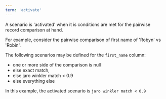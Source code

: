 ```yaml
---
term: 'activate'
---
```


A scenario is 'activated' when it is conditions are met for the pairwise record comparison at hand.

For example, consider the pairwise comparison of first name of 'Robyn' vs 'Robin'.

The following scenarios may be defined for the `first_name` column:

-   one or more side of the comparison is null
-   else exact match,
-   else jaro winkler match < 0.9
-   else everything else

In this example, the activated scenario is `jaro winkler match < 0.9`
